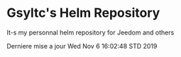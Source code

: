 # Gsyltc's Helm Repository

It-s my personnal helm repository for Jeedom and others

Derniere mise a jour Wed Nov  6 16:02:48 STD 2019
